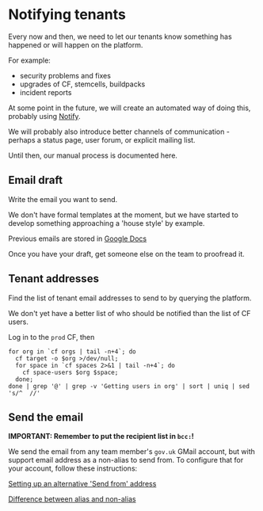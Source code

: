 # Notifying tenants

Every now and then, we need to let our tenants know something has happened or will happen on the platform.

For example:

* security problems and fixes
* upgrades of CF, stemcells, buildpacks
* incident reports

At some point in the future, we will create an automated way of doing this, probably using [Notify](https://www.notifications.service.gov.uk/).

We will probably also introduce better channels of communication - perhaps a status page, user forum, or explicit mailing list.

Until then, our manual process is documented here.

## Email draft

Write the email you want to send.

We don't have formal templates at the moment, but we have started to develop something approaching a 'house style' by example.

Previous emails are stored in [Google Docs](https://drive.google.com/drive/folders/0Bw4pWpR0IbJfWGFEMVBBZlFsSDQ)

Once you have your draft, get someone else on the team to proofread it.

## Tenant addresses

Find the list of tenant email addresses to send to by querying the platform.

We don't yet have a better list of who should be notified than the list of CF users.

Log in to the `prod` CF, then

```
for org in `cf orgs | tail -n+4`; do
  cf target -o $org >/dev/null;
  for space in `cf spaces 2>&1 | tail -n+4`; do
    cf space-users $org $space;
  done;
done | grep '@' | grep -v 'Getting users in org' | sort | uniq | sed 's/^  //'
```

## Send the email

**IMPORTANT: Remember to put the recipient list in `bcc:`!**

We send the email from any team member's `gov.uk` GMail account, but with support email address as a non-alias to send from. To configure that for your account, follow these instructions:

[Setting up an alternative 'Send from' address](https://support.google.com/mail/answer/22370?hl=en)

[Difference between alias and non-alias](https://support.google.com/a/answer/1710338?ctx=gmail&hl=en-GB&authuser=0&rd=1)

